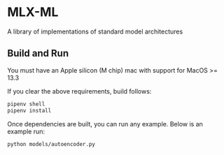 # MLX-ML

A library of implementations of standard model architectures 

## Build and Run

You must have an Apple silicon (M chip) mac with support for MacOS >= 13.3

If you clear the above requirements, build follows:
```bash
pipenv shell
pipenv install
```

Once dependencies are built, you can run any example. Below is an example run:
```bash
python models/autoencoder.py
```
